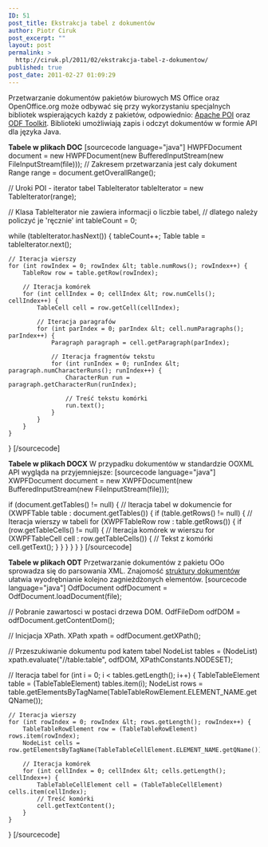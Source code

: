 ```yaml
---
ID: 51
post_title: Ekstrakcja tabel z dokumentów
author: Piotr Ciruk
post_excerpt: ""
layout: post
permalink: >
  http://ciruk.pl/2011/02/ekstrakcja-tabel-z-dokumentow/
published: true
post_date: 2011-02-27 01:09:29
---
```

Przetwarzanie dokumentów pakietów biurowych MS Office oraz OpenOffice.org może odbywać się przy wykorzystaniu specjalnych bibliotek wspierających każdy z pakietów, odpowiednio: <a href="http://poi.apache.org/">Apache POI</a> oraz <a href="http://odftoolkit.org/">ODF Toolkit</a>. Biblioteki umożliwiają zapis i odczyt dokumentów w formie API dla języka Java.

<strong>Tabele w plikach DOC</strong>
[sourcecode language="java"]
HWPFDocument document = new HWPFDocument(new BufferedInputStream(new FileInputStream(file)));
// Zakresem przetwarzania jest caly dokument
Range range = document.getOverallRange();

// Uroki POI - iterator tabel
TableIterator tableIterator = new TableIterator(range);

// Klasa TableIterator nie zawiera informacji o liczbie tabel, 
// dlatego należy policzyć je 'ręcznie'
int tableCount = 0;

while (tableIterator.hasNext()) {
	tableCount++;
	Table table = tableIterator.next();
	
	// Iteracja wierszy
	for (int rowIndex = 0; rowIndex &lt; table.numRows(); rowIndex++) {
		TableRow row = table.getRow(rowIndex);
		
		// Iteracja komórek
		for (int cellIndex = 0; cellIndex &lt; row.numCells(); cellIndex++) {
			TableCell cell = row.getCell(cellIndex);
			
			// Iteracja paragrafów
			for (int parIndex = 0; parIndex &lt; cell.numParagraphs(); parIndex++) {
				Paragraph paragraph = cell.getParagraph(parIndex);
				
				// Iteracja fragmentów tekstu
				for (int runIndex = 0; runIndex &lt; paragraph.numCharacterRuns(); runIndex++) {
					CharacterRun run = paragraph.getCharacterRun(runIndex);
					
					// Treść tekstu komórki
					run.text();
				}
			}
		}
	}
}
[/sourcecode]

<strong>Tabele w plikach DOCX</strong>
W przypadku dokumentów w standardzie OOXML API wygląda na przyjemniejsze:
[sourcecode language="java"]
XWPFDocument document = new XWPFDocument(new BufferedInputStream(new FileInputStream(file)));

if (document.getTables() != null) {
	// Iteracja tabel w dokumencie
	for (XWPFTable table : document.getTables()) {
		if (table.getRows() != null) {
			// Iteracja wierszy w tabeli
			for (XWPFTableRow row : table.getRows()) {
				if (row.getTableCells() != null) {
					// Iteracja komórek w wierszu
					for (XWPFTableCell cell : row.getTableCells()) {
						// Tekst z komórki
						cell.getText();
					}
				}
			}
		}
	}
}
[/sourcecode]

<strong>Tabele w plikach ODT</strong>
Przetwarzanie dokumentów z pakietu OOo sprowadza się do parsowania XML. Znajomość <a href="http://odftoolkit.org/projects/odfdom/pages/Layers#The_ODF_XML_Layer">struktury dokumentów</a> ułatwia wyodrębnianie kolejno zagnieżdżonych elementów.
[sourcecode language="java"]
OdfDocument odfDocument = OdfDocument.loadDocument(file);
		
// Pobranie zawartosci w postaci drzewa DOM.
OdfFileDom odfDOM = odfDocument.getContentDom();

// Inicjacja XPath.
XPath xpath = odfDocument.getXPath();

// Przeszukiwanie dokumentu pod katem tabel
NodeList tables = (NodeList) xpath.evaluate(&quot;//table:table&quot;, odfDOM, XPathConstants.NODESET);

// Iteracja tabel
for (int i = 0; i &lt; tables.getLength(); i++) {
	TableTableElement table = (TableTableElement) tables.item(i);
	NodeList rows = table.getElementsByTagName(TableTableRowElement.ELEMENT_NAME.getQName());
	
	// Iteracja wierszy
	for (int rowIndex = 0; rowIndex &lt; rows.getLength(); rowIndex++) {
		TableTableRowElement row = (TableTableRowElement) rows.item(rowIndex);
		NodeList cells = row.getElementsByTagName(TableTableCellElement.ELEMENT_NAME.getQName());
		
		// Iteracja komórek
		for (int cellIndex = 0; cellIndex &lt; cells.getLength(); cellIndex++) {
			TableTableCellElement cell = (TableTableCellElement) cells.item(cellIndex);
			// Treść komórki
			cell.getTextContent();
		}
	}
}
[/sourcecode]
